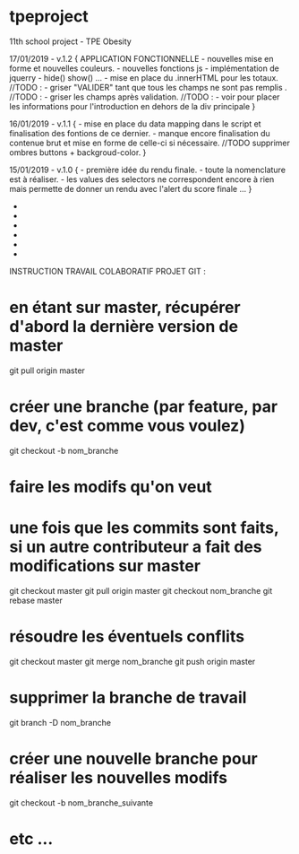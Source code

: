 # tpeproject
11th school project - TPE Obesity

17/01/2019 - v.1.2 {
APPLICATION FONCTIONNELLE
    - nouvelles mise en forme et nouvelles couleurs.
    - nouvelles fonctions js - implémentation de jquerry - hide() show() ...
    - mise en place du .innerHTML pour les totaux.
    //TODO : - griser "VALIDER" tant que tous les champs ne sont pas remplis .
    //TODO : - griser les champs après validation.
    //TODO : - voir pour placer les informations pour l'introduction en dehors de la div principale
}

16/01/2019 - v.1.1 {
    - mise en place du data mapping dans le script et finalisation des fontions de ce dernier.
    - manque encore finalisation du contenue brut et mise en forme de celle-ci si nécessaire.
    //TODO supprimer ombres buttons + backgroud-color.
}

15/01/2019 - v.1.0 {
    - première idée du rendu finale.
    - toute la nomenclature est à réaliser.
    - les values des selectors ne correspondent encore à rien mais permette de donner un rendu avec l'alert du score finale ... 
}

-
-
-
-
-
-

INSTRUCTION TRAVAIL COLABORATIF PROJET GIT :
# en étant sur master, récupérer d'abord la dernière version de master
git pull origin master
# créer une branche (par feature, par dev, c'est comme vous voulez)
git checkout -b nom_branche
# faire les modifs qu'on veut
# une fois que les commits sont faits, si un autre contributeur a fait des modifications sur master
git checkout master
git pull origin master
git checkout nom_branche
git rebase master
# résoudre les éventuels conflits
git checkout master
git merge nom_branche
git push origin master
# supprimer la branche de travail
git branch -D nom_branche
# créer une nouvelle branche pour réaliser les nouvelles modifs
git checkout -b nom_branche_suivante
# etc ...
